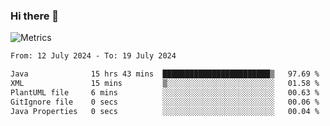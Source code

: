 ### Hi there 👋

![Metrics](https://github.com/radoapx/radoapx/blob/main/github-metrics.svg)

<!--START_SECTION:waka-->

```txt
From: 12 July 2024 - To: 19 July 2024

Java              15 hrs 43 mins  ████████████████████████▒   97.69 %
XML               15 mins         ▒░░░░░░░░░░░░░░░░░░░░░░░░   01.58 %
PlantUML file     6 mins          ░░░░░░░░░░░░░░░░░░░░░░░░░   00.63 %
GitIgnore file    0 secs          ░░░░░░░░░░░░░░░░░░░░░░░░░   00.06 %
Java Properties   0 secs          ░░░░░░░░░░░░░░░░░░░░░░░░░   00.04 %
```

<!--END_SECTION:waka-->

<!--
**radoapx/radoapx** is a ✨ _special_ ✨ repository because its `README.md` (this file) appears on your GitHub profile.

Here are some ideas to get you started:

- 🔭 I’m currently working on ...
- 🌱 I’m currently learning ...
- 👯 I’m looking to collaborate on ...
- 🤔 I’m looking for help with ...
- 💬 Ask me about ...
- 📫 How to reach me: ...
- 😄 Pronouns: ...
- ⚡ Fun fact: ...
-->
